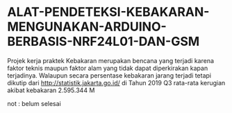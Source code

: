 # ALAT-PENDETEKSI-KEBAKARAN-MENGUNAKAN-ARDUINO-BERBASIS-NRF24L01-DAN-GSM
Projek kerja praktek
Kebakaran merupakan bencana yang terjadi karena faktor teknis maupun faktor alam yang tidak dapat diperkirakan kapan terjadinya. 
Walaupun secara persentase kebakaran jarang terjadi tetapi dikutip dari http://statistik.jakarta.go.id/ di Tahun 2019 Q3 rata-rata kerugian akibat kebakaran 2.595.344 M 

not : belum selesai
